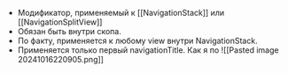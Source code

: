 - Модификатор, применяемый к [[NavigationStack]] или [[NavigationSplitView]]
- Обязан быть внутри скопа.
- По факту, применяется к любому view внутри NavigationStack. 
- Применяется только первый navigationTitle. Как я по
![[Pasted image 20241016220905.png]]